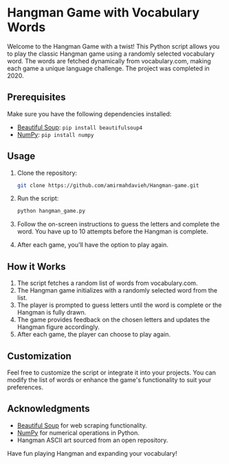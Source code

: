 # Hangman Game with Vocabulary Words

Welcome to the Hangman Game with a twist! This Python script allows you to play the classic Hangman game using a randomly selected vocabulary word. The words are fetched dynamically from vocabulary.com, making each game a unique language challenge. The project was completed in 2020.

## Prerequisites

Make sure you have the following dependencies installed:

- [Beautiful Soup](https://www.crummy.com/software/BeautifulSoup/bs4/doc/): `pip install beautifulsoup4`
- [NumPy](https://numpy.org/): `pip install numpy`

## Usage

1. Clone the repository:

   ```bash
   git clone https://github.com/amirmahdavieh/Hangman-game.git
   ```

2. Run the script:

   ```bash
   python hangman_game.py
   ```

3. Follow the on-screen instructions to guess the letters and complete the word. You have up to 10 attempts before the Hangman is complete.

4. After each game, you'll have the option to play again.

## How it Works

1. The script fetches a random list of words from vocabulary.com.
2. The Hangman game initializes with a randomly selected word from the list.
3. The player is prompted to guess letters until the word is complete or the Hangman is fully drawn.
4. The game provides feedback on the chosen letters and updates the Hangman figure accordingly.
5. After each game, the player can choose to play again.

## Customization

Feel free to customize the script or integrate it into your projects. You can modify the list of words or enhance the game's functionality to suit your preferences.

## Acknowledgments

- [Beautiful Soup](https://www.crummy.com/software/BeautifulSoup/bs4/doc/) for web scraping functionality.
- [NumPy](https://numpy.org/) for numerical operations in Python.
- Hangman ASCII art sourced from an open repository.

Have fun playing Hangman and expanding your vocabulary!
